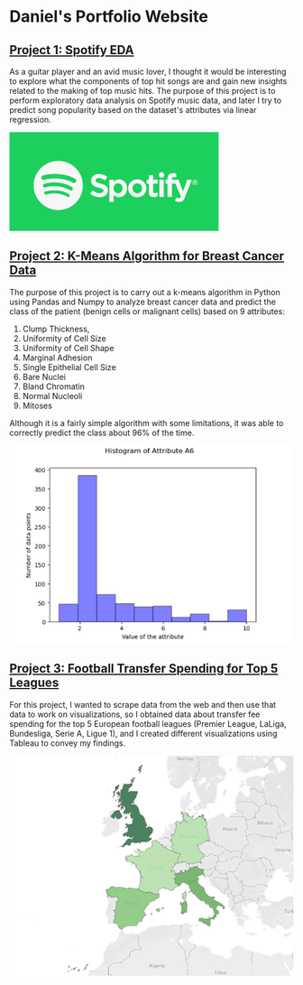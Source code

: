 # Daniel's Portfolio Website

## [Project 1: Spotify EDA](https://github.com/dani-dr06/SpotifyEDA)
As a guitar player and an avid music lover, I thought it would be interesting to explore what the components of top hit songs are and gain new insights related to the making of top music hits. The purpose of this project is to perform exploratory data analysis on Spotify music data, and later I try to predict song popularity based on the dataset's attributes via linear regression.

![](/images/SpotifyLogo.png)

## [Project 2: K-Means Algorithm for Breast Cancer Data](https://github.com/dani-dr06/BreastCancerProject)
The purpose of this project is to carry out
a k-means algorithm in Python using Pandas and Numpy to analyze breast cancer data and predict the class of the patient
(benign cells or malignant cells) based on 9 attributes: 
1. Clump Thickness, 
2. Uniformity of Cell Size
3. Uniformity of Cell Shape 
4. Marginal Adhesion
5. Single Epithelial Cell Size 
6. Bare Nuclei 
7. Bland Chromatin
8. Normal Nucleoli 
9. Mitoses 

Although it is a fairly simple algorithm with some limitations, it was able to correctly predict the class about 96% of the time.

![](/images/BreastCancer.png)

## [Project 3: Football Transfer Spending for Top 5 Leagues](https://github.com/dani-dr06/FootballProject)
For this project, I wanted to scrape data from the web and then use that data to work on visualizations, so I obtained data about transfer fee spending for the top 5 European football leagues (Premier League, LaLiga, Bundesliga, Serie A, Ligue 1), and I created different visualizations using Tableau to convey my findings.

![](/images/FootballMap.png)
